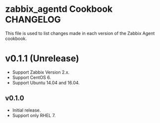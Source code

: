 # zabbix_agentd Cookbook CHANGELOG

This file is used to list changes made in each version of the Zabbix Agent cookbook.

# v0.1.1 (Unrelease)
- Support Zabbix Version 2.x.
- Support CentOS 6.
- Support Ubuntu 14.04 and 16.04.

## v0.1.0
- Initial release.
- Support only RHEL 7.
